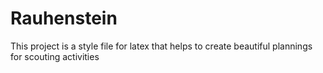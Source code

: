 Rauhenstein
===========

This project is a style file for latex that helps to create beautiful plannings for scouting activities
